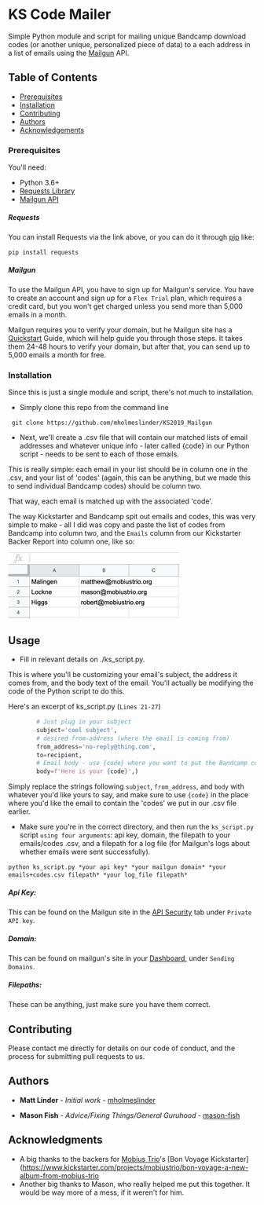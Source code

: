 # KS Code Mailer

Simple Python module and script for mailing unique Bandcamp download codes (or another unique, personalized piece of data) to a each address in a list of emails using the [Mailgun](https://app.mailgun.com/) API.

## Table of Contents
- [Prerequisites](#prerequisites)
- [Installation](#installation)
- [Contributing](#contributing)
- [Authors](#authors)
- [Acknowledgements](#acknowledgements)

### Prerequisites

You'll need:

* Python 3.6+
* [Requests Library](https://requests.readthedocs.io/en/master/)
* [Mailgun API](https://documentation.mailgun.com/en/latest/api_reference.html)

##### Requests
You can install Requests via the link above, or you can do it through [pip](https://pip.pypa.io/en/stable/) like:

```
pip install requests
```

##### Mailgun
To use the Mailgun API, you have to sign up for Mailgun's service. You have to create an account and sign up for a `Flex Trial` plan, which requires a credit card, but you won't get charged unless you send more than 5,000 emails in a month.

Mailgun requires you to verify your domain, but he Mailgun site has a [Quickstart](https://documentation.mailgun.com/en/latest/quickstart-sending.html) Guide, which will help guide you through those steps. It takes them 24-48 hours to verify your domain, but after that, you can send up to 5,000 emails a month for free.

### Installation

Since this is just a single module and script, there's not much to installation.

* Simply clone this repo from the command line

```
 git clone https://github.com/mholmeslinder/KS2019_Mailgun
```


* Next, we'll create a .csv file that will contain our matched lists of email addresses and whatever unique info - later called {code} in our Python script - needs to be sent to each of those emails.

This is really simple: each email in your list should be in column one in the .csv, and your list of 'codes' (again, this can be anything, but we made this to send individual Bandcamp codes) should be column two.

That way, each email is matched up with the associated 'code'.

The way Kickstarter and Bandcamp spit out emails and codes, this was very simple to make - all I did was copy and paste  the list of codes from Bandcamp into column two, and the  `Emails` column from our Kickstarter Backer Report into column one, like so: 

![](./docs/test_csv_example.png)

## Usage

* Fill in relevant details on ./ks_script.py. 

This is where you'll be customizing your email's subject, the address it comes from, and the body text of the email. You'll actually be modifying the code of the Python script to do this.

Here's an excerpt of ks_script.py (`Lines 21-27`)

```python
        # Just plug in your subject 
        subject='cool subject',
        # desired from-address (where the email is coming from)
        from_address='no-reply@thing.com',
        to=recipient,
        # Email body - use {code} where you want to put the Bandcamp code
        body=f'Here is your {code}',)
```
Simply replace the strings following `subject`, `from_address`, and `body` with whatever you'd like yours to say, and make sure to use `{code}` in the place where you'd like the email to contain the 'codes' we put in our .csv file earlier.

*  Make sure you're in the correct directory, and then run the `ks_script.py` script `using four arguments`: api key, domain, the filepath to your emails/codes .csv, and a filepath for a log file (for Mailgun's logs about whether emails were sent successfully).

```
python ks_script.py *your api key* *your mailgun domain* *your emails+codes.csv filepath* *your log_file filepath* 
```

##### Api Key: 
This can be found on the Mailgun site in the [API Security](https://app.mailgun.com/app/account/security/api_keys) tab under `Private API key`.

##### Domain: 
This can be found on mailgun's site in your [Dashboard](https://app.mailgun.com/app/dashboard), under `Sending Domains`.

##### Filepaths: 
These can be anything, just make sure you have them correct. 

## Contributing

Please contact me directly for details on our code of conduct, and the process for submitting pull requests to us.

## Authors

* **Matt Linder** - *Initial work* - [mholmeslinder](https://github.com/mholmeslinder)

* **Mason Fish** - *Advice/Fixing Things/General Guruhood* - [mason-fish](https://github.com/mason-fish)

## Acknowledgments
* A big thanks to the backers for [Mobius Trio](http://mobiustrio.org)'s [Bon Voyage Kickstarter](https://www.kickstarter.com/projects/mobiustrio/bon-voyage-a-new-album-from-mobius-trio
* Another big thanks to Mason, who really helped me put this together. It would be way more of a mess, if it weren't for him.
